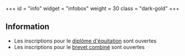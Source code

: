 +++
id = "info"
widget = "infobox"
weight = 30
class = "dark-gold"
+++
## Information

- Les inscriptions pour le [diplôme d'équitation](/camps/diplome/) sont ouvertes
- Les inscriptions pour le [brevet combiné](/camps/brevet/) sont ouvertes
